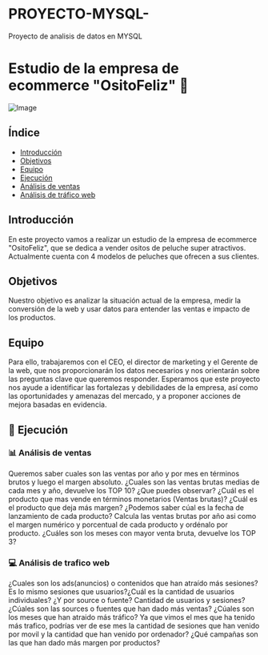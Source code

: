 # PROYECTO-MYSQL-
Proyecto de analisis de datos en MYSQL

# Estudio de la empresa de ecommerce "OsitoFeliz" 🧸

![Image](https://user-images.githubusercontent.com/106395421/230603386-18f12bbd-bab6-4483-bc20-0157b5ed9c2b.jpg)

## Índice
- [Introducción](#introducción)
- [Objetivos](#objetivos)
- [Equipo](#equipo)
- [Ejecución](#ejecución)
- [Análisis de ventas](#análisis-de-ventas)
- [Análisis de tráfico web](#análisis-de-tráfico-web)

## Introducción
En este proyecto vamos a realizar un estudio de la empresa de ecommerce "OsitoFeliz", que se dedica a vender ositos de peluche super atractivos. Actualmente cuenta con 4 modelos de peluches que ofrecen a sus clientes.

## Objetivos
Nuestro objetivo es analizar la situación actual de la empresa, medir la conversión de la web y usar datos para entender las ventas e impacto de los productos.

## Equipo
Para ello, trabajaremos con el CEO, el director de marketing y el Gerente de la web, que nos proporcionarán los datos necesarios y nos orientarán sobre las preguntas clave que queremos responder. Esperamos que este proyecto nos ayude a identificar las fortalezas y debilidades de la empresa, así como las oportunidades y amenazas del mercado, y a proponer acciones de mejora basadas en evidencia.

## 🚀 Ejecución

### 📊 Análisis de ventas
Queremos saber cuales son las ventas por año y por mes en términos brutos y luego el margen absoluto.
¿Cuales son las ventas brutas medias de cada mes y año, devuelve los TOP 10? ¿Que puedes observar?
¿Cuál es el producto que mas vende en términos monetarios (Ventas brutas)?
¿Cuál es el producto que deja más margen?
¿Podemos saber cúal es la fecha de lanzamiento de cada producto?
Calcula las ventas brutas por año asi como el margen numérico y porcentual de cada producto y ordénalo por producto.
¿Cuáles son los meses con mayor venta bruta, devuelve los TOP 3?

### 💻 Análisis de trafico web
¿Cuales son los ads(anuncios) o contenidos que han atraído más sesiones?
Es lo mismo sesiones que usuarios?¿Cuál es la cantidad de usuarios individuales?
¿Y por source o fuente? Cantidad de usuarios y sesiones?
¿Cúales son las sources o fuentes que han dado más ventas?
¿Cúales son los meses que han atraido más tráfico?
Ya que vimos el mes que ha tenido más trafico, podrías ver de ese mes la cantidad de sesiones que han venido por movil y la cantidad que han venido por ordenador?
¿Qué campañas son las que han dado más margen por productos?
